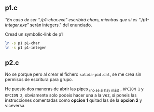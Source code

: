 ## p1.c

*"En caso de ser “./p1-char.exe” escribirá chars, mientras que si es “./p1-integer.exe”* serán integers." del enunciado.

Cread un symbolic-link de p1

```bash
ln -s p1 p1-char
ln -s p1 p1-integer
```


## p2.c

No se porque pero al crear el fichero ``salida-pid.dat``, se me crea sin permisos de escritura para grupo.

He puesto dos maneras de abrir las pipes <sub> (no se si hay más) </sub>, ``OPCION 1`` y ``OPCION 2``, obviamente solo podeis hacer una a la vez, si poneis las instrucciones comentadas como **opcion 1** quitad las de la **opcion 2** y viceversa.
